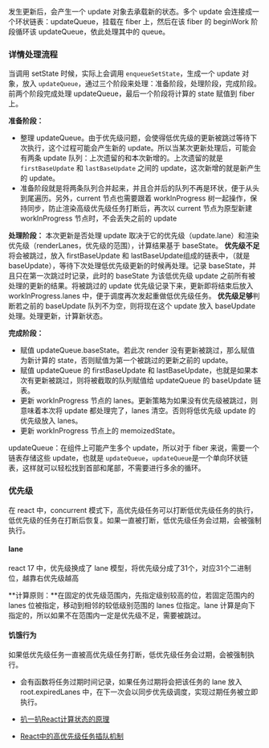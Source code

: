 ###
发生更新后，会产生一个 update 对象去承载新的状态。多个 update 会连接成一个环状链表：updateQueue，挂载在 fiber 上，然后在该 fiber 的 beginWork 阶段循环该 updateQueue，依此处理其中的 queue。

### 详情处理流程
当调用 setState 时候，实际上会调用 `enqueueSetState`，生成一个 update 对象，放入 `updateQueue`，通过三个阶段来处理：准备阶段，处理阶段，完成阶段。前两个阶段完成处理 updateQueue，最后一个阶段将计算的 state 赋值到 fiber 上。

**准备阶段：**
- 整理 updateQueue。由于优先级问题，会使得低优先级的更新被跳过等待下次执行，这个过程可能会产生新的 update。所以当某次更新处理后，可能会有两条 update 队列：上次遗留的和本次新增的。上次遗留的就是 `firstBaseUpdate` 和 `lastBaseUpdate` 之间的 update，这次新增的就是新产生的 update。
- 准备阶段就是将两条队列合并起来，并且合并后的队列不再是环状，便于从头到尾遍历。另外，current 节点也需要跟着 workInProgress 树一起操作，保持同步，防止渲染高级优先级任务打断后，再次以 current 节点为原型新建 workInProgress 节点时，不会丢失之前的 update

**处理阶段：**
本次更新是否处理 update 取决于它的优先级（update.lane）和渲染优先级（renderLanes，优先级的范围），计算结果基于 baseState。
**优先级不足**将会被跳过，放入 firstBaseUpdate 和 lastBaseUpdate组成的链表中，（就是baseUpdate），等待下次处理低优先级更新的时候再处理。记录 baseState，并且只在第一次跳过时记录，此时的 baseState 为该低优先级 update 之前所有被处理的更新的结果。将被跳过的 update 优先级记录下来，更新即将结束后放入 workInProgress.lanes 中，便于调度再次发起重做低优先级任务。
**优先级足够**判断若之前的 baseUpdate 队列不为空，则将现在这个 update 放入 baseUpdate 处理。处理更新，计算新状态。

**完成阶段：**
- 赋值 updateQueue.baseState。若此次 render 没有更新被跳过，那么赋值为新计算的 state，否则赋值为第一个被跳过的更新之前的 update。
- 赋值 updateQueue 的 firstBaseUpdate 和 lastBaseUpdate，也就是如果本次有更新被跳过，则将被截取的队列赋值给 updateQueue 的 baseUpdate 链表。
- 更新 workInProgress 节点的 lanes。更新策略为如果没有优先级被跳过，则意味着本次将 update 都处理完了，lanes 清空。否则将低优先级 update 的优先级放入 lanes。
- 更新 workInProgress 节点上的 memoizedState。



updateQueue：在组件上可能产生多个 update，所以对于 fiber 来说，需要一个链表存储这些 update，也就是 `updateQueue`，`updateQueue`是一个单向环状链表，这样就可以轻松找到首部和尾部，不需要进行多余的循环。

### 优先级
在 react 中，concurrent 模式下，高优先级任务可以打断低优先级任务的执行，低优先级的任务在打断后恢复。如果一直被打断，低优先级任务会过期，会被强制执行。

#### lane
react 17 中，优先级换成了 lane 模型，将优先级分成了31个，对应31个二进制位，越靠右优先级越高

**计算原则：**在固定的优先级范围内，先指定级别较高的位，若固定范围内的 lanes 位被指定，移动到相邻的较低级别范围的 lanes 位指定。lane 计算是向下指定的，所以如果不在范围内一定是优先级不足，需要被跳过。

#### 饥饿行为
如果低优先级任务一直被高优先级任务打断，低优先级任务会过期，会被强制执行。
- 会有函数将任务过期时间记录，如果任务过期将会把该任务的 lane 放入 root.expiredLanes 中，在下一次会以同步优先级调度，实现过期任务被立即执行。


- [扒一扒React计算状态的原理](https://segmentfault.com/a/1190000039008910)
- [React中的高优先级任务插队机制](https://segmentfault.com/a/1190000039134817)

